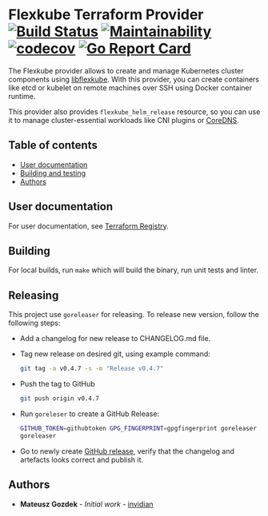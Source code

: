 # Flexkube Terraform Provider [![Build Status](https://travis-ci.com/flexkube/terraform-provider-flexkube.svg?branch=master)](https://travis-ci.com/flexkube/terraform-provider-flexkube) [![Maintainability](https://api.codeclimate.com/v1/badges/bc27e5bc32a9b40efaa0/maintainability)](https://codeclimate.com/github/flexkube/terraform-provider-flexkube/maintainability) [![codecov](https://codecov.io/gh/flexkube/terraform-provider-flexkube/branch/master/graph/badge.svg)](https://codecov.io/gh/flexkube/terraform-provider-flexkube) [![Go Report Card](https://goreportcard.com/badge/github.com/flexkube/terraform-provider-flexkube)](https://goreportcard.com/report/github.com/flexkube/terraform-provider-flexkube)

The Flexkube provider allows to create and manage Kubernetes cluster components using [libflexkube](https://github.com/flexkube/libflexkube). With this provider, you can create containers like etcd or kubelet on remote machines over SSH using Docker container runtime.

This provider also provides `flexkube_helm_release` resource, so you can use it to manage cluster-essential workloads like CNI plugins or [CoreDNS](https://coredns.io/).

## Table of contents
* [User documentation](#user-documentation)
* [Building and testing](#building-and-testing)
* [Authors](#authors)

## User documentation

For user documentation, see [Terraform Registry](https://registry.terraform.io/providers/flexkube/flexkube/latest/docs).

## Building

For local builds, run `make` which will build the binary, run unit tests and linter.

## Releasing

This project use `goreleaser` for releasing. To release new version, follow the following steps:

* Add a changelog for new release to CHANGELOG.md file.

* Tag new release on desired git, using example command:

  ```sh
  git tag -a v0.4.7 -s -m "Release v0.4.7"
  ```

* Push the tag to GitHub
  ```sh
  git push origin v0.4.7
  ```

* Run `goreleser` to create a GitHub Release:
  ```sh
  GITHUB_TOKEN=githubtoken GPG_FINGERPRINT=gpgfingerprint goreleaser release --release-notes <(go run github.com/rcmachado/changelog show 0.4.7)
  goreleaser
  ```

* Go to newly create [GitHub release](https://github.com/flexkube/terraform-provider-flexkube/releases/tag/v0.4.7), verify that the changelog
  and artefacts looks correct and publish it.

## Authors

* **Mateusz Gozdek** - *Initial work* - [invidian](https://github.com/invidian)

